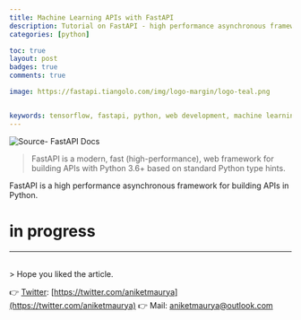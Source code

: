 ```yaml
---
title: Machine Learning APIs with FastAPI
description: Tutorial on FastAPI - high performance asynchronous framework for faster development production ready APIs.
categories: [python]

toc: true
layout: post
badges: true
comments: true

image: https://fastapi.tiangolo.com/img/logo-margin/logo-teal.png


keywords: tensorflow, fastapi, python, web development, machine learning, computer vision
---
```


![](https://fastapi.tiangolo.com/img/logo-margin/logo-teal.png "Source- FastAPI Docs")

> FastAPI is a modern, fast (high-performance), web framework for building APIs with Python 3.6+ based on standard Python type hints.

FastAPI is a high performance asynchronous framework for building APIs in Python.
# in progress






<hr>
<br>
> Hope you liked the article.

👉 [Twitter](https://twitter.com/aniketmaurya): [https://twitter.com/aniketmaurya](https://twitter.com/aniketmaurya)
👉 Mail: aniketmaurya@outlook.com
